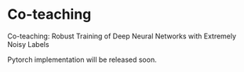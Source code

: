 # Co-teaching
Co-teaching: Robust Training of Deep Neural Networks with Extremely Noisy Labels

Pytorch implementation will be released soon.
